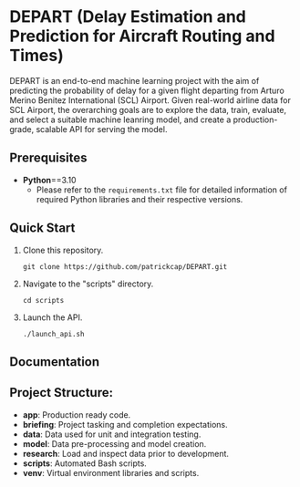 # DEPART (Delay Estimation and Prediction for Aircraft Routing and Times)
DEPART is an end-to-end machine learning project with the aim of predicting the probability of delay for a given flight departing from Arturo Merino Benitez International (SCL) Airport. Given real-world airline data for SCL Airport, the overarching goals are to explore the data, train, evaluate, and select a suitable machine leanring model, and create a production-grade, scalable API for serving the model.

## Prerequisites
- **Python**==3.10
    - Please refer to the ```requirements.txt``` file for detailed information of required Python libraries and their respective versions.

## Quick Start
1. Clone this repository.
    ```
    git clone https://github.com/patrickcap/DEPART.git
    ```
2. Navigate to the "scripts" directory.
    ```
    cd scripts
    ```
3. Launch the API.
    ```
    ./launch_api.sh
    ```

## Documentation


## Project Structure:
- **app**: Production ready code.
- **briefing**: Project tasking and completion expectations.
- **data**: Data used for unit and integration testing.
- **model**: Data pre-processing and model creation.
- **research**: Load and inspect data prior to development.
- **scripts**: Automated Bash scripts.
- **venv**: Virtual environment libraries and scripts.
